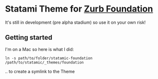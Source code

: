 # Statami Theme for [Zurb Foundation](http://foundation.zurb.com)
It's still in development (pre alpha stadium) so use it on your own risk!

## Getting started
I'm on a Mac so here is what I did: 

    ln -s path/to/folder/statamic-foundation /path/to/statamic/_themes/foundation
    
.. to create a symlink to the Theme